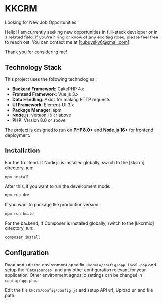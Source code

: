 # KKCRM

Looking for New Job Opportunities

Hello! I am currently seeking new opportunities in full-stack developer or in a related field. If you're hiring or know of any exciting roles, please feel free to reach out. You can contact me at [bubuysky6@gmail.com].

Thank you for considering me!

## Technology Stack

This project uses the following technologies:

- **Backend Framework**: CakePHP 4.x
- **Frontend Framework**: Vue.js 3.x
- **Data Handling**: Axios for making HTTP requests
- **UI Framework**: Element-UI 3.x
- **Package Manager**: npm
- **Node.js**: Version 16 or above
- **PHP**: Version 8.0 or above

The project is designed to run on **PHP 8.0+** and **Node.js 16+** for frontend deployment.


## Installation
For the frontend. If Node.js is installed globally, switch to the [kkcrm] directory, run:

```bash
npm install
```

After this, if you want to run the development mode:

```bash
npm run dev
```

If you want to package the production version:

```bash
npm run build
```

For the backend, If Composer is installed globally, switch to the [kkcrmio] directory, run:

```bash
composer install
```

## Configuration

Read and edit the environment specific `kkcrmio/config/app_local.php` and setup the 
`'Datasources'` and any other configuration relevant for your application.
Other environment agnostic settings can be changed in `config/app.php`.

Edit the file `kkcrm/config/config.js` and setup API url, Upload url and file path.



